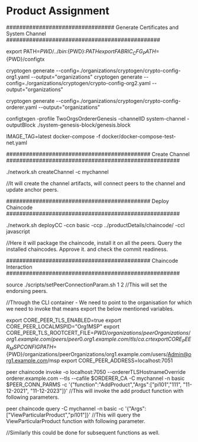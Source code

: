 # Product Assignment

################################# Generate Certificates and System Channel ###############################################

export PATH=${PWD}/../bin:${PWD}:$PATH
export FABRIC_CFG_PATH=${PWD}/configtx

cryptogen generate --config=./organizations/cryptogen/crypto-config-org1.yaml --output="organizations"
cryptogen generate --config=./organizations/cryptogen/crypto-config-org2.yaml --output="organizations"


cryptogen generate --config=./organizations/cryptogen/crypto-config-orderer.yaml --output="organizations"

configtxgen -profile TwoOrgsOrdererGenesis -channelID system-channel -outputBlock ./system-genesis-block/genesis.block

IMAGE_TAG=latest docker-compose -f docker/docker-compose-test-net.yaml 

############################################ Create Channel #####################################################

./network.sh createChannel -c mychannel

//It will create the channel artifacts, will connect peers to the channel and update anchor peers.

############################################ Deploy Chaincode #####################################################

./network.sh deployCC -ccn basic -ccp ../productDetails/chaincode/ -ccl javascript

//Here it will package the chaincode, install it on all the peers. Query the installed chaincodes. Approve it. and check the commit readiness.

############################################ Chaincode Interaction #####################################################

source ./scripts/setPeerConnectionParam.sh 1 2
//This will set the endorsing peers.
 
//Through the CLI container - We need to point to the organisation for which we need to invoke that means export the below mentioned variables.
 
export CORE_PEER_TLS_ENABLED=true
export CORE_PEER_LOCALMSPID="Org1MSP"
export CORE_PEER_TLS_ROOTCERT_FILE=${PWD}/organizations/peerOrganizations/org1.example.com/peers/peer0.org1.example.com/tls/ca.crt
export CORE_PEER_MSPCONFIGPATH=${PWD}/organizations/peerOrganizations/org1.example.com/users/Admin@org1.example.com/msp
export CORE_PEER_ADDRESS=localhost:7051

peer chaincode invoke -o localhost:7050 --ordererTLSHostnameOverride orderer.example.com --tls --cafile $ORDERER_CA -C mychannel -n basic $PEER_CONN_PARMS -c '{"function":"AddProduct","Args":["pi101","111", "11-12-2021", "11-12-2023"]}'
//This will invoke the add product function with following parameters.
 
peer chaincode query -C mychannel -n basic -c '{"Args":["ViewParticularProduct","pi101"]}'
//This will query the ViewParticularProduct function with following parameter.


//Similarly this could be done for subsequent functions as well.
